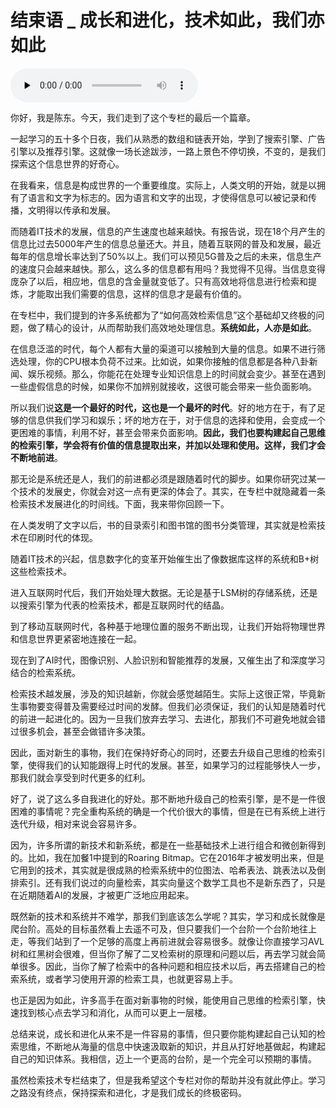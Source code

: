 # 结束语 _ 成长和进化，技术如此，我们亦如此

<audio id="audio" title="结束语 | 成长和进化，技术如此，我们亦如此" controls="" preload="none"><source id="mp3" src="https://static001.geekbang.org/resource/audio/f9/60/f9596949214cf821f0abce1cc862a060.mp3"></audio>

你好，我是陈东。今天，我们走到了这个专栏的最后一个篇章。

一起学习的五十多个日夜，我们从熟悉的数组和链表开始，学到了搜索引擎、广告引擎以及推荐引擎。这就像一场长途跋涉，一路上景色不停切换，不变的，是我们探索这个信息世界的好奇心。

在我看来，信息是构成世界的一个重要维度。实际上，人类文明的开始，就是以拥有了语言和文字为标志的。因为语言和文字的出现，才使得信息可以被记录和传播，文明得以传承和发展。

而随着IT技术的发展，信息的产生速度也越来越快。有报告说，现在18个月产生的信息比过去5000年产生的信息总量还大。并且，随着互联网的普及和发展，最近每年的信息增长率达到了50%以上。我们可以预见5G普及之后的未来，信息生产的速度只会越来越快。那么，这么多的信息都有用吗？我觉得不见得。当信息变得庞杂了以后，相应地，信息的含金量就变低了。只有高效地将信息进行检索和提炼，才能取出我们需要的信息，这样的信息才是最有价值的。

在专栏中，我们提到的许多系统都为了“如何高效检索信息”这个基础却又终极的问题，做了精心的设计，从而帮助我们高效地处理信息。**系统如此，人亦是如此**。

在信息泛滥的时代，每个人都有大量的渠道可以接触到大量的信息。如果不进行筛选处理，你的CPU根本负荷不过来。比如说，如果你接触的信息都是各种八卦新闻、娱乐视频。那么，你能花在处理专业知识信息上的时间就会变少。甚至在遇到一些虚假信息的时候，如果你不加辨别就接收，这很可能会带来一些负面影响。

所以我们说**这是一个最好的时代，这也是一个最坏的时代**。好的地方在于，有了足够的信息供我们学习和娱乐；坏的地方在于，对于信息的选择和使用，会变成一个更困难的事情，利用不好，甚至会带来负面影响。**因此，我们也要构建起自己思维的检索引擎，学会将有价值的信息提取出来，并加以处理和使用。这样，我们才会不断地前进**。

那无论是系统还是人，我们的前进都必须是跟随着时代的脚步。如果你研究过某一个技术的发展史，你就会对这一点有更深的体会了。其实，在专栏中就隐藏着一条检索技术发展进化的时间线。下面，我来带你回顾一下。

在人类发明了文字以后，书的目录索引和图书馆的图书分类管理，其实就是检索技术在印刷时代的体现。

随着IT技术的兴起，信息数字化的变革开始催生出了像数据库这样的系统和B+树这些检索技术。

进入互联网时代后，我们开始处理大数据。无论是基于LSM树的存储系统，还是以搜索引擎为代表的检索技术，都是互联网时代的结晶。

到了移动互联网时代，各种基于地理位置的服务不断出现，让我们开始将物理世界和信息世界更紧密地连接在一起。

现在到了AI时代，图像识别、人脸识别和智能推荐的发展，又催生出了和深度学习结合的检索系统。

检索技术越发展，涉及的知识越新，你就会感觉越陌生。实际上这很正常，毕竟新生事物要变得普及需要经过时间的发酵。但我们必须保证，我们的认知是随着时代的前进一起进化的。因为一旦我们放弃去学习、去进化，那我们不可避免地就会错过很多机会，甚至会做错许多决策。

因此，面对新生的事物，我们在保持好奇心的同时，还要去升级自己思维的检索引擎，使得我们的认知能跟得上时代的发展。甚至，如果学习的过程能够快人一步，那我们就会享受到时代更多的红利。

好了，说了这么多自我进化的好处。那不断地升级自己的检索引擎，是不是一件很困难的事情呢？完全重构系统的确是一个代价很大的事情，但是在已有系统上进行迭代升级，相对来说会容易许多。

因为，许多所谓的新技术和新系统，都是在一些基础技术上进行组合和微创新得到的。比如，我在加餐1中提到的Roaring Bitmap。它在2016年才被发明出来，但是它用到的技术，其实就是很成熟的检索系统中的位图法、哈希表法、跳表法以及倒排索引。还有我们说过的向量检索，其实向量这个数学工具也不是新东西了，只是在近期随着AI的发展，才被更广泛地应用起来。

既然新的技术和系统并不难学，那我们到底该怎么学呢？其实，学习和成长就像是爬台阶。高处的目标虽然看上去遥不可及，但只要我们一个台阶一个台阶地往上走，等我们站到了一个足够的高度上再前进就会容易很多。就像让你直接学习AVL树和红黑树会很难，但当你了解了二叉检索树的原理和问题以后，再去学习就会简单很多。因此，当你了解了检索中的各种问题和相应技术以后，再去搭建自己的检索系统，或者学习使用开源的检索工具，也就更容易上手。

也正是因为如此，许多高手在面对新事物的时候，能使用自己思维的检索引擎，快速找到核心点去学习和消化，从而可以更上一层楼。

总结来说，成长和进化从来不是一件容易的事情，但只要你能构建起自己认知的检索思维，不断地从海量的信息中快速汲取新的知识，并且从打好地基做起，构建起自己的知识体系。我相信，迈上一个更高的台阶，是一个完全可以预期的事情。

虽然检索技术专栏结束了，但是我希望这个专栏对你的帮助并没有就此停止。学习之路没有终点，保持探索和进化，才是我们成长的终极密码。

[<img src="https://static001.geekbang.org/resource/image/a7/0b/a7ff072d8c6648b327824882fedc1e0b.jpg" alt="">](https://jinshuju.net/f/Rrc1Tx)
